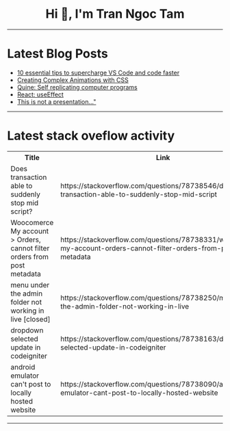 <h1 align="center">Hi 👋, I'm Tran Ngoc Tam</h1>

---

# Latest Blog Posts 
<!-- BLOG-POST-LIST:START -->
- [10 essential tips to supercharge VS Code and code faster](https://dev.to/manojgohel/10-essential-tips-to-supercharge-vs-code-and-code-faster-5b0c)
- [Creating Complex Animations with CSS](https://dev.to/tailwine/creating-complex-animations-with-css-4m96)
- [Quine: Self replicating computer programs](https://dev.to/darshan-as/quine-self-replicating-computer-programs-1c5g)
- [React: useEffect](https://dev.to/ken2511/react-useeffect-3jk4)
- [This is not a presentation...&quot;](https://dev.to/viquitor/isso-nao-e-uma-apresentacao-eme)
<!-- BLOG-POST-LIST:END -->

---

# Latest stack oveflow activity
<table>
  <tr><th>Title</th><th>Link</th></tr>
  <!-- STACKOVERFLOW:START --><tr><td>Does transaction able to suddenly stop mid script?</td><td>https://stackoverflow.com/questions/78738546/does-transaction-able-to-suddenly-stop-mid-script</td></tr><tr><td>Woocomerce My account &gt; Orders, cannot filter orders from post metadata</td><td>https://stackoverflow.com/questions/78738331/woocomerce-my-account-orders-cannot-filter-orders-from-post-metadata</td></tr><tr><td>menu under the admin folder not working in live [closed]</td><td>https://stackoverflow.com/questions/78738250/menu-under-the-admin-folder-not-working-in-live</td></tr><tr><td>dropdown selected update in codeigniter</td><td>https://stackoverflow.com/questions/78738163/dropdown-selected-update-in-codeigniter</td></tr><tr><td>android emulator can&#39;t post to locally hosted website</td><td>https://stackoverflow.com/questions/78738090/android-emulator-cant-post-to-locally-hosted-website</td></tr><!-- STACKOVERFLOW:END -->
</table>

---


